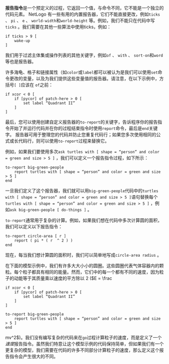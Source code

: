 **报告指令**是一个预定义的过程，它返回一个值，与命令不同，它不能是一个独立的代码元素。 NetLogo 有一些有用的内置报告器，它们不能直接更改，例如`ticks` 、 `pi` 、 `e` 、 `world-width`和`world-height` 等。例如，我们不能只在代码中写`ticks` 。我们需要在其他一些算法中使用ticks，例如：



```
if ticks > 9 [ 
	wake-up 
]
```


我们用于过滤主体集或操作列表的其他关键字，例如`of` 、 `with` 、 `sort-on`和`word`等也是报告器。

许多海龟、格子和链接属性（如`color`或`label`都可以被认为是我们可以使用`set`命令更改的变量，以及为我们提供这些变量值的报告器。请注意，在以下示例中，方括号`[ ]`应该在 `of`之前：



```
if xcor < 0 [ 
	if [pycor] of patch-here > 0 [ 
		set label “Quadrant II” 
	] 
]
```


最后，您可以使用创建自定义报告器的`to-report`的关键字，告诉程序你的报告指令开始了并运行代码并在你的过程结束指令时使用`report`命令，最后是`end`关键字。 报告器可用于整理您的代码并防止您重复代码行；如果您多次使用相同的公式或长代码行，则可以使用`to-report`过程来替换它。

例如，如果我们要使用多次`ask turtles with [ shape = “person” and color = green and size > 5 ]` ，我们可以定义一个报告指令过程，如下所示：



```
to-report big-green-people 
	report turtles with [ shape = “person” and color = green and size > 5 ]
end
```


一旦我们定义了这个报告器，我们就可以用`big-green-people`代码中的`turtles with [ shape = “person” and color = green and size > 5 ]`语句替换每个`turtles with [ shape = “person” and color = green and size > 5 ]` ，例如`ask big-green-people [ do-things ]` 。

`to-report`通常用于复杂的计算。例如，如果我们想在代码中多次计算圆的面积，我们可以定义以下报告指令：



```
to-report circle-area [ r ]
	report ( pi * ( r  ^ 2 ) )
end
```


现在，每当我们想计算圆的面积时，我们可以简单地写成`circle-area radius` 。

在下面的模型示例中，我们有许多大大小小的圆圈。这些圆圈代表气体容器内的颗粒。每个粒子都具有相同的能量。然而，它们中的每一个都有不同的速度，因为粒子的动能等于其质量乘以速度的平方除以 2 ($E = \frac

```
if xcor < 0 [ 
	if [pycor] of patch-here > 0 [ 
		set label “Quadrant II” 
	] 
]
```


```
to-report big-green-people 
	report turtles with [ shape = “person” and color = green and size > 5 ]
end
```
 mv^2$)。我们没有编写复杂的代码来在`go`过程计算粒子的速度，而是定义了一个*速度*报告指令。虽然我们特意让这个模型示例的代码保持简单，但如果我们有一个更复杂的模型，我们需要在代码的许多不同部分计算粒子的速度，那么定义这个报告指令会产生很大的不同。

